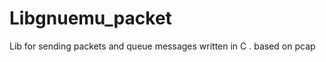 Libgnuemu_packet
================

Lib for sending packets and queue messages written in C . based on pcap
